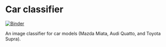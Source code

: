 # Car classifier
[![Binder](https://mybinder.org/badge_logo.svg)](https://mybinder.org/v2/gh/thurbridi/car-classifier/main?urlpath=%2Fvoila%2Frender%2Fapp.ipynb)

An image classifier for car models (Mazda Miata, Audi Quatto, and Toyota Supra).